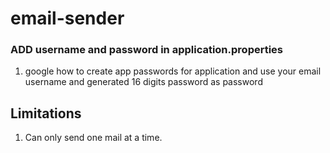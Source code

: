 # email-sender

### ADD username and password in application.properties
1. google how to create app passwords for application and use your email username and generated 16 digits password as password

## Limitations
1. Can only send one mail at a time.
